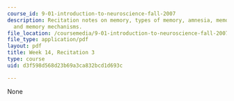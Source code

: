 ```yaml
---
course_id: 9-01-introduction-to-neuroscience-fall-2007
description: Recitation notes on memory, types of memory, amnesia, memory storage,
  and memory mechanisms.
file_location: /coursemedia/9-01-introduction-to-neuroscience-fall-2007/d3f598d568d23b69a3ca832bcd1d693c_wk14_hand120507.pdf
file_type: application/pdf
layout: pdf
title: Week 14, Recitation 3
type: course
uid: d3f598d568d23b69a3ca832bcd1d693c

---
```

None